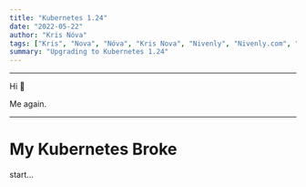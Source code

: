 ```yaml
---
title: "Kubernetes 1.24"
date: "2022-05-22"
author: "Kris Nóva"
tags: ["Kris", "Nova", "Nóva", "Kris Nova", "Nivenly", "Nivenly.com", "Blog", "Writing", "Kubernetes", "Arch linux"]
summary: "Upgrading to Kubernetes 1.24"
---
```

---

Hi 👋

Me again.

---

# My Kubernetes Broke

start...